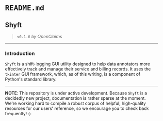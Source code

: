 # `README.md`

## Shyft

> `v0.1.0`
> *by OpenClaims*

----

### Introduction

`Shyft` is a shift-logging GUI utility designed to help data annotators
more effectively track and manage their service and billing records. It
uses the `tkinter` GUI framework, which, as of this writing, is a component of Python's standard library.

----

**NOTE**: This repository is under active development. Because `Shyft` 
is a decidedly new project, documentation is rather sparse at the moment.
We're working hard to compile a robust corpus of helpful, high-quality
resources for our users' reference, so we encourage you to check back
frequently! :)
